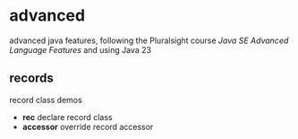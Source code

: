 # advanced
advanced java features, following the Pluralsight course *Java SE Advanced Language Features* and using Java 23

## records
record class demos

* **rec** declare record class
* **accessor** override record accessor

